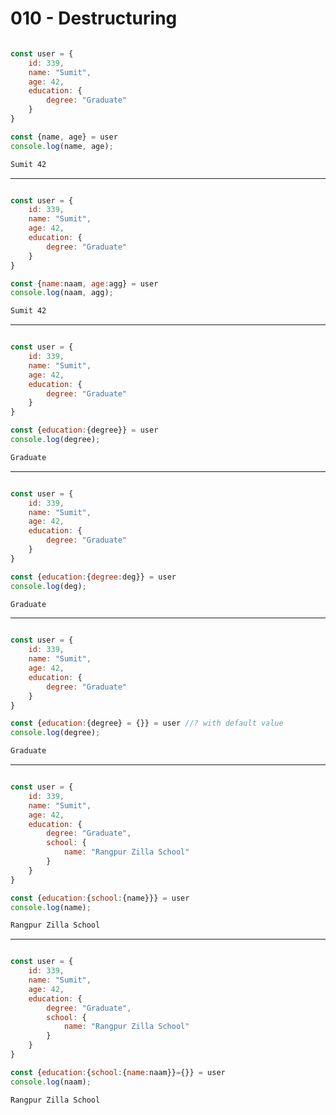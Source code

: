 # 010 - Destructuring
```javascript

const user = {
    id: 339,
    name: "Sumit",
    age: 42,
    education: {
        degree: "Graduate"
    }
}

const {name, age} = user
console.log(name, age);
```
```bash
Sumit 42
```

--------------------------------------------------------------------------------------------------------------------------

```javascript

const user = {
    id: 339,
    name: "Sumit",
    age: 42,
    education: {
        degree: "Graduate"
    }
}

const {name:naam, age:agg} = user
console.log(naam, agg);
```
```bash
Sumit 42
```

--------------------------------------------------------------------------------------------------------------------------

```javascript

const user = {
    id: 339,
    name: "Sumit",
    age: 42,
    education: {
        degree: "Graduate"
    }
}

const {education:{degree}} = user
console.log(degree);
```
```bash
Graduate
```

--------------------------------------------------------------------------------------------------------------------------

```javascript

const user = {
    id: 339,
    name: "Sumit",
    age: 42,
    education: {
        degree: "Graduate"
    }
}

const {education:{degree:deg}} = user
console.log(deg);
```
```bash
Graduate
```

--------------------------------------------------------------------------------------------------------------------------

```javascript

const user = {
    id: 339,
    name: "Sumit",
    age: 42,
    education: {
        degree: "Graduate"
    }
}

const {education:{degree} = {}} = user //? with default value
console.log(degree);
```
```bash
Graduate
```

--------------------------------------------------------------------------------------------------------------------------

```javascript

const user = {
    id: 339,
    name: "Sumit",
    age: 42,
    education: {
        degree: "Graduate",
        school: {
            name: "Rangpur Zilla School"
        }
    }
}

const {education:{school:{name}}} = user
console.log(name);
```
```bash
Rangpur Zilla School
```

--------------------------------------------------------------------------------------------------------------------------

```javascript

const user = {
    id: 339,
    name: "Sumit",
    age: 42,
    education: {
        degree: "Graduate",
        school: {
            name: "Rangpur Zilla School"
        }
    }
}

const {education:{school:{name:naam}}={}} = user
console.log(naam);
```
```bash
Rangpur Zilla School
```